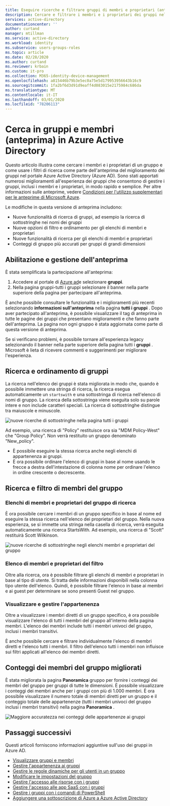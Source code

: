 ```yaml
---
title: Eseguire ricerche e filtrare gruppi di membri e proprietari (anteprima)-Azure Active Directory | Microsoft Docs
description: Cercare e filtrare i membri e i proprietari dei gruppi nel portale di Azure.
services: active-directory
documentationcenter: ''
author: curtand
manager: mtillman
ms.service: active-directory
ms.workload: identity
ms.subservice: users-groups-roles
ms.topic: article
ms.date: 02/28/2020
ms.author: curtand
ms.reviewer: krbain
ms.custom: it-pro
ms.collection: M365-identity-device-management
ms.openlocfilehash: a815446b79b3e5ec0a75e5d179953956643b16c9
ms.sourcegitcommit: 1fa2bf6d3d91d9eaff4d083015e2175984c686da
ms.translationtype: MT
ms.contentlocale: it-IT
ms.lasthandoff: 03/01/2020
ms.locfileid: "78206113"
---
```

# <a name="search-groups-and-members-preview-in-azure-active-directory"></a>Cerca in gruppi e membri (anteprima) in Azure Active Directory

Questo articolo illustra come cercare i membri e i proprietari di un gruppo e come usare i filtri di ricerca come parte dell'anteprima del miglioramento dei gruppi nel portale Azure Active Directory (Azure AD). Sono stati apportati numerosi miglioramenti all'esperienza dei gruppi che consentono di gestire i gruppi, inclusi i membri e i proprietari, in modo rapido e semplice. Per altre informazioni sulle anteprime, vedere [Condizioni per l'utilizzo supplementari per le anteprime di Microsoft Azure](https://azure.microsoft.com/support/legal/preview-supplemental-terms/).

Le modifiche in questa versione di anteprima includono:

- Nuove funzionalità di ricerca di gruppi, ad esempio la ricerca di sottostringhe nei nomi dei gruppi
- Nuove opzioni di filtro e ordinamento per gli elenchi di membri e proprietari
- Nuove funzionalità di ricerca per gli elenchi di membri e proprietari
- Conteggi di gruppo più accurati per gruppi di grandi dimensioni

## <a name="enabling-and-managing-the-preview"></a>Abilitazione e gestione dell'anteprima

È stata semplificata la partecipazione all'anteprima:

  1. Accedere al portale di [Azure ad](https://portal.azure.com)e selezionare **gruppi**.
  2. Nella pagina gruppi-tutti i gruppi selezionare il banner nella parte superiore della pagina per partecipare all'anteprima.

È anche possibile consultare le funzionalità e i miglioramenti più recenti selezionando **informazioni sull'anteprima** nella pagina **tutti i gruppi** . Dopo aver partecipato all'anteprima, è possibile visualizzare il tag di anteprima in tutte le pagine dei gruppi che presentano miglioramenti e che fanno parte dell'anteprima. La pagina non ogni gruppo è stata aggiornata come parte di questa versione di anteprima.

Se si verificano problemi, è possibile tornare all'esperienza legacy selezionando il banner nella parte superiore della pagina tutti i **gruppi** . Microsoft è lieta di ricevere commenti e suggerimenti per migliorare l'esperienza.

## <a name="group-search-and-sorting"></a>Ricerca e ordinamento di gruppi

La ricerca nell'elenco dei gruppi è stata migliorata in modo che, quando è possibile immettere una stringa di ricerca, la ricerca esegua automaticamente un `startswith` e una sottostringa di ricerca nell'elenco di nomi di gruppo. La ricerca della sottostringa viene eseguita solo su parole intere e non include caratteri speciali. La ricerca di sottostringhe distingue tra maiuscole e minuscole.

![nuove ricerche di sottostringhe nella pagina tutti i gruppi](./media/groups-members-owners-search/groups-search-preview.png)

Ad esempio, una ricerca di "Policy" restituisce ora sia "MDM Policy-West" che "Group Policy". Non verrà restituito un gruppo denominato "New_policy".

- È possibile eseguire la stessa ricerca anche negli elenchi di appartenenza ai gruppi.
- È ora possibile ordinare l'elenco di gruppi in base al nome usando le frecce a destra dell'intestazione di colonna nome per ordinare l'elenco in ordine crescente o decrescente.

## <a name="group-member-search-and-filtering"></a>Ricerca e filtro di membri del gruppo

### <a name="search-group-member-and-owner-lists"></a>Elenchi di membri e proprietari del gruppo di ricerca

È ora possibile cercare i membri di un gruppo specifico in base al nome ed eseguire la stessa ricerca nell'elenco dei proprietari del gruppo. Nella nuova esperienza, se si immette una stringa nella casella di ricerca, verrà eseguita automaticamente una ricerca StartsWith. Ad esempio, una ricerca di "Scott" restituirà Scott Wilkinson.

![nuove ricerche di sottostringhe negli elenchi membri e proprietari del gruppo](./media/groups-members-owners-search/members-list.png)

### <a name="filter-member-and-owners-list"></a>Elenco di membri e proprietari del filtro

Oltre alla ricerca, ora è possibile filtrare gli elenchi di membri e proprietari in base al tipo di utente. Si tratta delle informazioni disponibili nella colonna tipo utente dell'elenco. Quindi, è possibile filtrare l'elenco in base ai membri e ai guest per determinare se sono presenti Guest nel gruppo.

### <a name="view-and-manage-membership"></a>Visualizzare e gestire l'appartenenza

Oltre a visualizzare i membri diretti di un gruppo specifico, è ora possibile visualizzare l'elenco di tutti i membri del gruppo all'interno della pagina membri. L'elenco dei membri include tutti i membri univoci del gruppo, inclusi i membri transitivi.

È anche possibile cercare e filtrare individualmente l'elenco di membri diretti e l'elenco tutti i membri. Il filtro dell'elenco tutti i membri non influisce sui filtri applicati all'elenco dei membri diretti.

## <a name="improved-group-member-counts"></a>Conteggi dei membri del gruppo migliorati

È stata migliorata la pagina **Panoramica** gruppo per fornire i conteggi dei membri del gruppo per gruppi di tutte le dimensioni. È possibile visualizzare i conteggi dei membri anche per i gruppi con più di 1.000 membri. È ora possibile visualizzare il numero totale di membri diretti per un gruppo e il conteggio totale delle appartenenze (tutti i membri univoci del gruppo inclusi i membri transitivi) nella pagina **Panoramica** .

![Maggiore accuratezza nei conteggi delle appartenenze ai gruppi](./media/groups-members-owners-search/member-numbers.png)

## <a name="next-steps"></a>Passaggi successivi

Questi articoli forniscono informazioni aggiuntive sull'uso dei gruppi in Azure AD.

- [Visualizzare gruppi e membri](../fundamentals/active-directory-groups-view-azure-portal.md)
- [Gestire l'appartenenza ai gruppi](../fundamentals/active-directory-groups-membership-azure-portal.md)
- [Gestire le regole dinamiche per gli utenti in un gruppo](groups-create-rule.md)
- [Modificare le impostazioni del gruppo](../fundamentals/active-directory-groups-settings-azure-portal.md)
- [Gestire l'accesso alle risorse con i gruppi](../fundamentals/active-directory-manage-groups.md)
- [Gestire l'accesso alle app SaaS con i gruppi](groups-saasapps.md)
- [Gestire i gruppi con i comandi di PowerShell](groups-settings-v2-cmdlets.md)
- [Aggiungere una sottoscrizione di Azure a Azure Active Directory](../fundamentals/active-directory-how-subscriptions-associated-directory.md)
